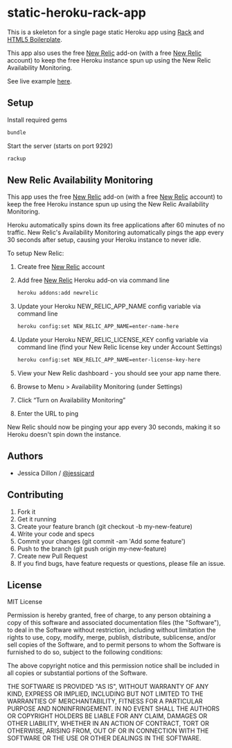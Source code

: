 static-heroku-rack-app
======================

This is a skeleton for a single page static Heroku app using [Rack](https://devcenter.heroku.com/articles/static-sites-ruby/) and [HTML5 Boilerplate](http://html5boilerplate.com/).

This app also uses the free [New Relic](https://addons.heroku.com/newrelic/) add-on (with a free [New Relic](http://newrelic.com/) account) to keep the free Heroku instance spun up using the New Relic Availability Monitoring.

See live example [here](http://static-heroku-rack-app.herokuapp.com/).


## Setup

Install required gems

```bash
bundle
```

Start the server (starts on port 9292)

```bash
rackup
```

## New Relic Availability Monitoring

This app uses the free [New Relic](https://addons.heroku.com/newrelic/) add-on (with a free [New Relic](http://newrelic.com/) account) to keep the free Heroku instance spun up using the New Relic Availability Monitoring.

Heroku automatically spins down its free applications after 60 minutes of no traffic. New Relic's Availability Monitoring automatically pings the app every 30 seconds after setup, causing your Heroku instance to never idle.

To setup New Relic:

1. Create free [New Relic](http://newrelic.com/) account
1. Add free [New Relic](https://addons.heroku.com/newrelic/) Heroku add-on via command line

    ```bash
    heroku addons:add newrelic
    ```

1. Update your Heroku NEW_RELIC_APP_NAME config variable via command line

    ```bash
    heroku config:set NEW_RELIC_APP_NAME=enter-name-here
    ```

1. Update your Heroku NEW_RELIC_LICENSE_KEY config variable via command line (find your New Relic license key under Account Settings)

    ```bash
    heroku config:set NEW_RELIC_APP_NAME=enter-license-key-here
    ```

1. View your New Relic dashboard - you should see your app name there.
1. Browse to Menu > Availability Monitoring (under Settings)
1. Click “Turn on Availability Monitoring”
1. Enter the URL to ping

New Relic should now be pinging your app every 30 seconds, making it so Heroku doesn't spin down the instance.


## Authors

  * Jessica Dillon / [@jessicard](//www.github.com/jessicard)


## Contributing

1. Fork it
1. Get it running
1. Create your feature branch (git checkout -b my-new-feature)
1. Write your code and specs
1. Commit your changes (git commit -am 'Add some feature')
1. Push to the branch (git push origin my-new-feature)
1. Create new Pull Request
1. If you find bugs, have feature requests or questions, please file an issue.


## License

MIT License

Permission is hereby granted, free of charge, to any person obtaining
a copy of this software and associated documentation files (the
"Software"), to deal in the Software without restriction, including
without limitation the rights to use, copy, modify, merge, publish,
distribute, sublicense, and/or sell copies of the Software, and to
permit persons to whom the Software is furnished to do so, subject to
the following conditions:

The above copyright notice and this permission notice shall be
included in all copies or substantial portions of the Software.

THE SOFTWARE IS PROVIDED "AS IS", WITHOUT WARRANTY OF ANY KIND,
EXPRESS OR IMPLIED, INCLUDING BUT NOT LIMITED TO THE WARRANTIES OF
MERCHANTABILITY, FITNESS FOR A PARTICULAR PURPOSE AND
NONINFRINGEMENT. IN NO EVENT SHALL THE AUTHORS OR COPYRIGHT HOLDERS BE
LIABLE FOR ANY CLAIM, DAMAGES OR OTHER LIABILITY, WHETHER IN AN ACTION
OF CONTRACT, TORT OR OTHERWISE, ARISING FROM, OUT OF OR IN CONNECTION
WITH THE SOFTWARE OR THE USE OR OTHER DEALINGS IN THE SOFTWARE.
